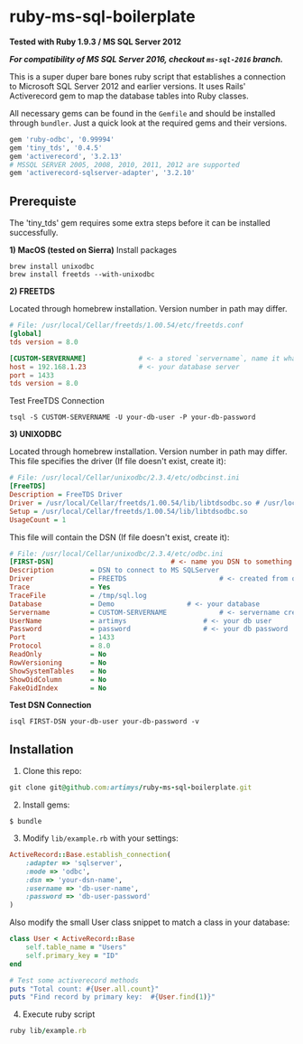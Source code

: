# ruby-ms-sql-boilerplate
**Tested with Ruby 1.9.3 / MS SQL Server 2012**

***For compatibility of MS SQL Server 2016, checkout ```ms-sql-2016``` branch.***

This is a super duper bare bones ruby script that establishes a connection to Microsoft SQL Server 2012 and earlier versions. It uses Rails' Activerecord gem to map the database tables into Ruby classes.

All necessary gems can be found in the ```Gemfile``` and should be installed through ```bundler```.  Just a quick look at the required gems and their versions.

```ruby
gem 'ruby-odbc', '0.99994'
gem 'tiny_tds', '0.4.5'
gem 'activerecord', '3.2.13'
# MSSQL SERVER 2005, 2008, 2010, 2011, 2012 are supported
gem 'activerecord-sqlserver-adapter', '3.2.10'

```

## Prerequiste
The 'tiny_tds' gem requires some extra steps before it can be installed successfully.

**1) MacOS (tested on Sierra)**
Install packages
```shell
brew install unixodbc
brew install freetds --with-unixodbc
```
**2) FREETDS**

Located through homebrew installation. Version number in path may differ.

```conf
# File: /usr/local/Cellar/freetds/1.00.54/etc/freetds.conf
[global]
tds version = 8.0

[CUSTOM-SERVERNAME]				# <- a stored `servername`, name it whatever
host = 192.168.1.23  			# <- your database server
port = 1433
tds version = 8.0
```

Test FreeTDS Connection
```shell
tsql -S CUSTOM-SERVERNAME -U your-db-user -P your-db-password
```


**3) UNIXODBC**

Located through homebrew installation. Version number in path may differ. This file specifies the driver (If file doesn't exist, create it):

```ini
# File: /usr/local/Cellar/unixodbc/2.3.4/etc/odbcinst.ini
[FreeTDS]
Description = FreeTDS Driver
Driver = /usr/local/Cellar/freetds/1.00.54/lib/libtdsodbc.so # /usr/local/lib/libtdsodbc.so also works
Setup = /usr/local/Cellar/freetds/1.00.54/lib/libtdsodbc.so
UsageCount = 1
```

This file will contain the DSN (If file doesn't exist, create it):
```ini
# File: /usr/local/Cellar/unixodbc/2.3.4/etc/odbc.ini
[FIRST-DSN] 							# <- name you DSN to something meaningful
Description         = DSN to connect to MS SQLServer
Driver              = FREETDS 						# <- created from odbcinst.ini
Trace               = Yes
TraceFile           = /tmp/sql.log
Database            = Demo					# <- your database
Servername          = CUSTOM-SERVERNAME 			# <- servername created from freetds.conf
UserName            = artimys 					# <- your db user
Password            = password 					# <- your db password
Port                = 1433
Protocol            = 8.0
ReadOnly            = No
RowVersioning       = No
ShowSystemTables    = No
ShowOidColumn       = No
FakeOidIndex        = No
```

**Test DSN Connection**
```shell
isql FIRST-DSN your-db-user your-db-password -v
```




## Installation
1. Clone this repo:
```ruby
git clone git@github.com:artimys/ruby-ms-sql-boilerplate.git
```

2. Install gems:
```shell
$ bundle
```

3. Modify ```lib/example.rb``` with your settings:
```ruby
ActiveRecord::Base.establish_connection(
	:adapter => 'sqlserver',
	:mode => 'odbc',
	:dsn => 'your-dsn-name',
	:username => 'db-user-name',
	:password => 'db-user-password'
)
```
Also modify the small User class snippet to match a class in your database:
```ruby
class User < ActiveRecord::Base
	self.table_name = "Users"
	self.primary_key = "ID"
end

# Test some activerecord methods
puts "Total count: #{User.all.count}"
puts "Find record by primary key:  #{User.find(1)}"
```

4. Execute ruby script
```ruby
ruby lib/example.rb
```
